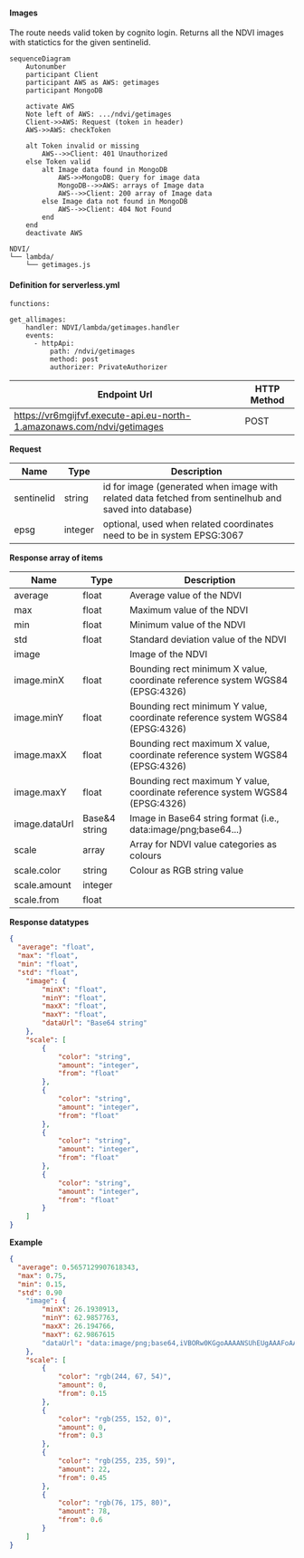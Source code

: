 #### Images

The route needs valid token by cognito login.
Returns all the NDVI images with statictics for the given sentinelid.

```mermaid
sequenceDiagram
    Autonumber
    participant Client
    participant AWS as AWS: getimages
    participant MongoDB
    
    activate AWS
    Note left of AWS: .../ndvi/getimages
    Client->>AWS: Request (token in header)
    AWS->>AWS: checkToken

    alt Token invalid or missing
        AWS-->>Client: 401 Unauthorized
    else Token valid
        alt Image data found in MongoDB
            AWS->>MongoDB: Query for image data
            MongoDB-->>AWS: arrays of Image data
            AWS-->>Client: 200 array of Image data
        else Image data not found in MongoDB
            AWS-->>Client: 404 Not Found
        end
    end
    deactivate AWS
```

```
NDVI/
└── lambda/
    └── getimages.js
```

#### Definition for serverless.yml
`functions:`
```
get_allimages:
    handler: NDVI/lambda/getimages.handler
    events:
      - httpApi:
          path: /ndvi/getimages
          method: post
          authorizer: PrivateAuthorizer
```



| Endpoint Url            | HTTP Method |
|-------------------------|-------------|
| https://vr6mgijfvf.execute-api.eu-north-1.amazonaws.com/ndvi/getimages     | POST         |


**Request**

| Name         | Type                                   | Description                                                |
|--------------|----------------------------------------|------------------------------------------------------------|
| sentinelid   | string                                 |  id for image (generated when image with related data fetched from sentinelhub and saved into database) |
| epsg         | integer |  optional, used when related coordinates need to be in system EPSG:3067


**Response array of items**

| Name            | Type           | Description                                           |
|-----------------|----------------|-------------------------------------------------------|
| average         | float          | Average value of the NDVI                             |
| max             | float          | Maximum value of the NDVI                             |
| min             | float          | Minimum value of the NDVI
| std             | float          | Standard deviation value of the NDVI                             |
| image           |                | Image of the NDVI                                     |
| image.minX      | float          | Bounding rect minimum X value, coordinate reference system WGS84 (EPSG:4326) |
| image.minY      | float          | Bounding rect minimum Y value, coordinate reference system WGS84 (EPSG:4326) |
| image.maxX      | float          | Bounding rect maximum X value, coordinate reference system WGS84 (EPSG:4326) |
| image.maxY      | float          | Bounding rect maximum Y value, coordinate reference system WGS84 (EPSG:4326) |
| image.dataUrl   | Base&4 string  | Image in Base64 string format (i.e., data:image/png;base64...)   |
| scale           | array          | Array for NDVI value categories as colours            |
| scale.color     | string         | Colour as RGB string value                            |
| scale.amount    | integer        |                                                       |
| scale.from      | float          |                                                       |


**Response datatypes**

```json
{
  "average": "float",
  "max": "float",
  "min": "float",
  "std": "float",
	"image": {
		"minX": "float",
		"minY": "float",
		"maxX": "float",
		"maxY": "float",
		"dataUrl": "Base64 string"
	},
	"scale": [
		{
			"color": "string",
			"amount": "integer",
			"from": "float"
		},
		{
			"color": "string",
			"amount": "integer",
			"from": "float"
		},
		{
			"color": "string",
			"amount": "integer",
			"from": "float"
		},
		{
			"color": "string",
			"amount": "integer",
			"from": "float"
		}
	]
}
```

**Example**

```json
{
  "average": 0.5657129907618343,
  "max": 0.75,
  "min": 0.15,
  "std": 0.90 
	"image": {
		"minX": 26.1930913,
		"minY": 62.9857763,
		"maxX": 26.194766,
		"maxY": 62.9867615
		"dataUrl": "data:image/png;base64,iVBORw0KGgoAAAANSUhEUgAAAFoAAABuCAYAAACnQwS5AAADnEl..."
	},
	"scale": [
		{
			"color": "rgb(244, 67, 54)",
			"amount": 0,
			"from": 0.15
		},
		{
			"color": "rgb(255, 152, 0)",
			"amount": 0,
			"from": 0.3
		},
		{
			"color": "rgb(255, 235, 59)",
			"amount": 22,
			"from": 0.45
		},
		{
			"color": "rgb(76, 175, 80)",
			"amount": 78,
			"from": 0.6
		}
	]
}
```


